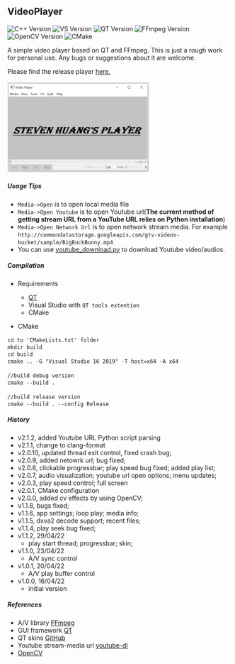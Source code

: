## VideoPlayer
![C++ Version](https://img.shields.io/badge/C++-14-blue)
![VS Version](https://img.shields.io/badge/VS-2019-blue)
![QT Version](https://img.shields.io/badge/QT-5-green)
![FFmpeg Version](https://img.shields.io/badge/FFmpeg--blue)
![OpenCV Version](https://img.shields.io/badge/OpenCV--blue)
![CMake](https://img.shields.io/badge/CMake--blue)

A simple video player based on QT and FFmpeg. This is just a rough work for personal use. Any bugs or suggestions about it are welcome.

Please find the release player [here.](https://github.com/StevenHuang2020/VideoPlayer/releases)

<img src="src/res/player.png" width="320" height="205" />

##### Usage Tips
 - ```Media->Open``` is to open local media file
 - ```Media->Open Youtube``` is to open Youtube url(**The current method of getting stream URL from a YouTube URL relies on Python installation**)
 - ```Media->Open Network Url``` is to open network stream media.
 For example ```http://commondatastorage.googleapis.com/gtv-videos-bucket/sample/BigBuckBunny.mp4```
 - You can use [youtube_download.py](https://github.com/StevenHuang2020/VideoPlayer/tree/main/src/tools/youtube_download.py) to download Youtube video/audios.


##### Compilation
- Requirements

    - [QT](https://doc.qt.io/qt-6/qt-online-installation.html)
    - Visual Studio with ```QT tools extention```
    - CMake

- CMake
```
cd to 'CMakeLists.txt' folder
mkdir build
cd build
cmake .. -G "Visual Studio 16 2019" -T host=x64 -A x64

//build debug version
cmake --build .

//build release version
cmake --build . --config Release
```

##### History
- v2.1.2, added Youtube URL Python script parsing
- v2.1.1, change to clang-format
- v2.0.10, updated thread exit control, fixed crash bug;
- v2.0.9, added netowrk url; bug fixed;
- v2.0.8, clickable progressbar; play speed bug fixed; added play list;
- v2.0.7, audio visualization; youtube url open options; menu updates;
- v2.0.3, play speed control; full screen
- v2.0.1, CMake configuration
- v2.0.0, added cv effects by using OpenCV;
- v1.1.8, bugs fixed;
- v1.1.6, app settings; loop play; media info;
- v1.1.5, dxva2 decode support; recent files;
- v1.1.4, play seek bug fixed;
- v1.1.2, 29/04/22
    - play start thread; progressbar; skin;
- v1.1.0, 23/04/22
    - A/V sync control
- v1.0.1, 20/04/22
    - A/V play buffer control
- v1.0.0, 16/04/22
    - initial version

##### References

 - A/V library [FFmpeg](https://ffmpeg.org/) <br/>
 - GUI framework [QT](https://www.qt.io/)
 - QT skins [GitHub](https://github.com/GTRONICK/QSS)
 - Youtube stream-media url [youtube-dl](https://youtube-dl.org/)
 - [OpenCV](https://opencv.org/)
